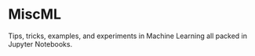 # MiscML
Tips, tricks, examples, and experiments in Machine Learning all packed in Jupyter Notebooks.

